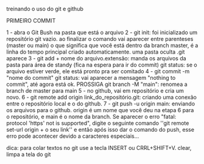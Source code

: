 treinando o uso do git e github

PRIMEIRO COMMIT

1 - abra o Git Bush na pasta que está o arquivo
2 - git init: foi inicializado um repositório git vazio.
	ao finalizar o comando vai aparecer entre parenteses (master ou main) o que significa  que você está dentro da branch master, é a linha do tempo principal criado automaticamente.
	uma pasta oculta .git aparece
3 - git add + nome do arquivo.extensão: manda os arquivos da pasta para  área de standy (fica na espera para ir do commit)
	git status: se o arquivo estiver verde, ele está pronto pra ser comitado
4 - git commit -m "nome do commit"
	git status: vai aparecer a mensagem "nothing to commit", até agora está ok. PROSSIGA 
	git branch -M "main": renomea a branch de master para main
5 - no github, vai em repositório e cria um novo.
6 - git remote add origin link_do_repositório.git: criando uma conexão entre o repositório local e o do github.
7 - git push -u origin main: enviando os arquivos para o github. origin é um nome que você deu na etapa 6 para o repositório, e main é o nome da branch.
	Se aparecer o erro "fatal: protocol 'https' not is supported", digite o seguinte comando ''git remote set-url origin + o seu link'' e então após isso dar o comando do push, esse erro pode acontecer devido a caracteres especiais...

dica: para colar textos no git  use a tecla INSERT ou CRRL+SHIFT+V.
	clear, limpa a tela do git